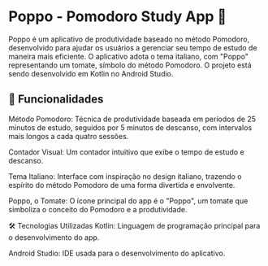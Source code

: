 # Poppo - Pomodoro Study App 🍅
Poppo é um aplicativo de produtividade baseado no método Pomodoro, desenvolvido para ajudar os usuários a gerenciar seu tempo de estudo de maneira mais eficiente. O aplicativo adota o tema italiano, com "Poppo" representando um tomate, símbolo do método Pomodoro. O projeto está sendo desenvolvido em Kotlin no Android Studio.

## 📱 Funcionalidades
Método Pomodoro: Técnica de produtividade baseada em períodos de 25 minutos de estudo, seguidos por 5 minutos de descanso, com intervalos mais longos a cada quatro sessões.

Contador Visual: Um contador intuitivo que exibe o tempo de estudo e descanso.

Tema Italiano: Interface com inspiração no design italiano, trazendo o espírito do método Pomodoro de uma forma divertida e envolvente.

Poppo, o Tomate: O ícone principal do app é o "Poppo", um tomate que simboliza o conceito do Pomodoro e a produtividade.

🛠️ Tecnologias Utilizadas Kotlin: Linguagem de programação principal para o desenvolvimento do app.

Android Studio: IDE usada para o desenvolvimento do aplicativo.
